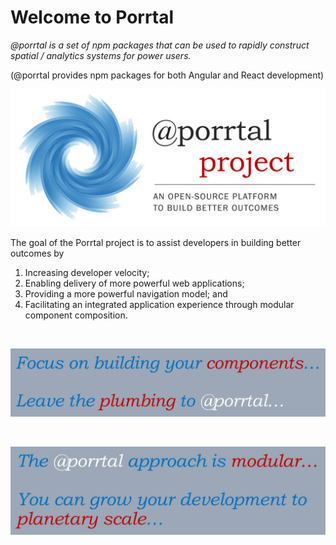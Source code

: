 # Welcome to Porrtal

*@porrtal is a set of npm packages that can be used to rapidly construct spatial / analytics systems for power users.*

(@porrtal provides npm packages for both Angular and React development)

![Build Better Outcomes](build-better-outcomes.jpg)

The goal of the Porrtal project is to assist developers in building better outcomes by

1. Increasing developer velocity;
2. Enabling delivery of more powerful web applications;
3. Providing a more powerful navigation model; and 
4. Facilitating an integrated application experience through modular component composition.

&nbsp;

![Focus on Components Leave the Plumbing to Porrtal](leave-the-plumbing-to-porrtal.jpg)

&nbsp;
&nbsp;

![Grow your Development up to Planetary Scale](porrtal-is-modular.jpg)
